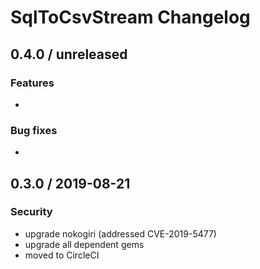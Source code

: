 # SqlToCsvStream Changelog

## 0.4.0 / unreleased

### Features

* 


### Bug fixes

* 


## 0.3.0 / 2019-08-21

### Security

* upgrade nokogiri (addressed CVE-2019-5477)
* upgrade all dependent gems
* moved to CircleCI
